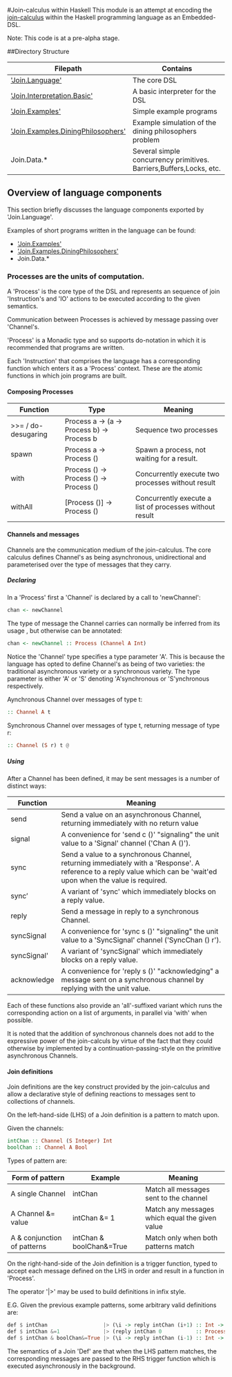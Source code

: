 #Join-calculus within Haskell
This module is an attempt at encoding the
<a href="http://en.wikipedia.org/wiki/Join-calculus">join-calculus</a>
within the Haskell programming language as an Embedded-DSL.

Note: This code is at a pre-alpha stage.

##Directory Structure

| Filepath                                                                  | Contains                                                            |
| ------------------------------------------------------------------------- | ------------------------------------------------------------------- |
| ['Join.Language'](/Join/Language.hs)                                      | The core DSL                                                        |
| ['Join.Interpretation.Basic'](/Join/Interpretation/Basic.hs)              | A basic interpreter for the DSL                                     |
| ['Join.Examples'](/Join/Examples.hs)                                      | Simple example programs                                             |
| ['Join.Examples.DiningPhilosophers'](Join/Examples/DiningPhilosophers.hs) | Example simulation of the dining philosophers problem               |
| Join.Data.*                                                               | Several simple concurrency primitives. Barriers,Buffers,Locks, etc. |

## Overview of language components
This section briefly discusses the language components exported by 'Join.Language'.

Examples of short programs written in the language can be found:
- ['Join.Examples'](/Join/Examples.hs)
- ['Join.Examples.DiningPhilosophers'](Join/Examples/DiningPhilosophers.hs)
- Join.Data.*

### Processes are the units of computation.

A 'Process' is the core type of the DSL and represents an sequence of join 'Instruction's
and 'IO' actions to be executed according to the given semantics.

Communication between Processes is achieved by message passing over 'Channel's.

'Process' is a Monadic type and so supports do-notation in which it is recommended that
programs are written.

Each 'Instruction' that comprises the language has a corresponding function which enters it
as a 'Process' context. These are the atomic functions in which join programs are built.

#### Composing Processes
| Function            | Type                                       | Meaning                                                  |
| ------------------- | ------------------------------------------ | -------------------------------------------------------- |
| >>= / do-desugaring | Process a -> (a -> Process b) -> Process b | Sequence two processes                                   |
| spawn               | Process a -> Process ()                    | Spawn a process, not waiting for a result.               |
| with                | Process () -> Process () -> Process ()     | Concurrently execute two processes without result        |
| withAll             | [Process ()] -> Process ()                 | Concurrently execute a list of processes without result  |

#### Channels and messages
Channels are the communication medium of the join-calculus.
The core calculus defines Channel's as being asynchronous, unidirectional and parameterised
over the type of messages that they carry.

##### Declaring
In a 'Process' first a 'Channel' is declared by a call to 'newChannel':

```haskell
chan <- newChannel
```

The type of message the Channel carries can normally be inferred from its usage
, but otherwise can be annotated:

```haskell
chan <- newChannel :: Process (Channel A Int)
```

Notice the 'Channel' type specifies a type parameter 'A'.
This is because the language has opted to define Channel's as being of two varieties:
the traditional asynchronous variety or a synchronous variety.
The type parameter is either 'A' or 'S' denoting 'A'synchronous or
'S'ynchronous respectively.

Aynchronous Channel over messages of type t:

```haskell
:: Channel A t
```

Synchronous Channel over messages of type t, returning message of
type r:

```haskell
:: Channel (S r) t @
```

##### Using
After a Channel has been defined, it may be sent messages is
a number of distinct ways:

| Function    | Meaning                                                                                                                                                             |
| --------    | ------------------------------------------------------------------------------------------------------------------------------------------------------------------- |
| send        | Send a value on an asynchronous Channel, returning immediately with no return value                                                                                 |
| signal      | A convenience for 'send c ()' "signaling" the unit value to a 'Signal' channel ('Chan A ()').                                                                       |
| sync        | Send a value to a synchronous Channel, returning immediately with a 'Response'. A reference to a reply value which can be 'wait'ed upon when the value is required. |
| sync’       | A variant of 'sync' which immediately blocks on a reply value.                                                                                                      |
| reply       | Send a message in reply to a synchronous Channel.                                                                                                                   |
| syncSignal  | A convenience for 'sync s ()' "signaling" the unit value to a 'SyncSignal' channel ('SyncChan () r').                                                               |
| syncSignal' | A variant of 'syncSignal' which immediately blocks on a reply value.                                                                                                |
| acknowledge | A convenience for 'reply s ()' "acknowledging" a message sent on a synchronous channel by replying with the unit value.                                             |

Each of these functions also provide an 'all'-suffixed variant
which runs the corresponding action on a list of arguments, in
parallel via 'with' when possible.

It is noted that the addition of synchronous channels does not add to
the expressive power of the join-calculs by virtue of the fact that they
could otherwise by implemented by a continuation-passing-style on the
primitive asynchronous Channels.

#### Join definitions
Join definitions are the key construct provided by the join-calculus
and allow a declarative style of defining reactions to messages sent
to collections of channels.

On the left-hand-side (LHS) of a Join definition is a pattern to match
upon.

Given the channels:
```haskell
intChan :: Channel (S Integer) Int
boolChan :: Channel A Bool
```
Types of pattern are:

| Form of pattern             | Example                                   | Meaning                                        |
| ---------------             | ----------------------------------------- | -------                                        |
| A single Channel            | intChan                                   | Match all messages sent to the channel         |
| A Channel &= value          | intChan &= 1                              | Match any messages which equal the given value |
| A & conjunction of patterns | intChan & boolChan&=True                  | Match only when both patterns match            |

On the right-hand-side of the Join definition is a trigger function, typed to accept
each message defined on the LHS in order and result in a function in
'Process'.

The operator '|>' may be used to build definitions in infix
style.

E.G. Given the previous example patterns,
some arbitrary valid definitions are:

```haskell
def $ intChan                  |> (\i -> reply intChan (i+1) :: Int -> Process ())
def $ intChan &=1              |> (reply intChan 0           :: Process ())
def $ intChan & boolChan&=True |> (\i -> reply intChan (i-1) :: Int -> Process ())
```

The semantics of a Join 'Def' are that when the LHS
pattern matches, the corresponding messages are passed to the RHS
trigger function which is executed asynchronously in the background.


